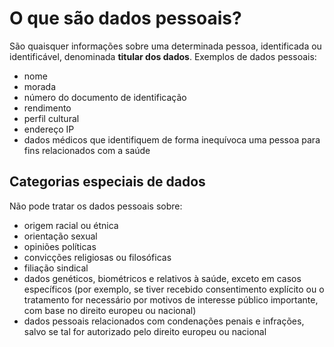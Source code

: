 # O que são dados pessoais?
São quaisquer informações sobre uma determinada pessoa, identificada ou identificável, denominada **titular dos dados**. Exemplos de dados pessoais:
- nome
- morada
- número do documento de identificação
- rendimento
- perfil cultural
- endereço IP
- dados médicos que identifiquem de forma inequívoca uma pessoa para fins relacionados com a saúde
## Categorias especiais de dados
Não pode tratar os dados pessoais sobre:
- origem racial ou étnica
- orientação sexual
- opiniões políticas
- convicções religiosas ou filosóficas
- filiação sindical
- dados genéticos, biométricos e relativos à saúde, exceto em casos específicos (por exemplo, se tiver recebido consentimento explícito ou o tratamento for necessário por motivos de interesse público importante, com base no direito europeu ou nacional)
- dados pessoais relacionados com condenações penais e infrações, salvo se tal for autorizado pelo direito europeu ou nacional
